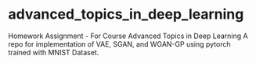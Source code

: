 # advanced_topics_in_deep_learning
Homework Assignment - For Course Advanced Topics in Deep Learning
A repo for implementation of VAE, SGAN, and WGAN-GP using pytorch trained with MNIST Dataset.
